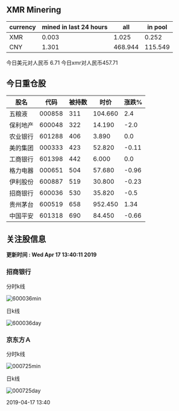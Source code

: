 ## XMR Minering

|currency|mined in last 24 hours|all|in pool|
|---|---|---|---|
|XMR|0.003|1.025|0.252|
|CNY|1.301|468.944|115.549|

今日美元对人民币 6.71	今日xmr对人民币457.71


## 今日重仓股 

|股名|代码|被持数|时价|涨跌%|
|---|---|---|---|---|
|五粮液|000858|311|104.660|2.4|
|保利地产|600048|322|14.190|-2.0|
|农业银行|601288|406|3.890|0.0|
|美的集团|000333|423|52.820|-0.11|
|工商银行|601398|442|6.000|0.0|
|格力电器|000651|504|57.680|-0.96|
|伊利股份|600887|519|30.800|-0.23|
|招商银行|600036|530|35.820|-0.5|
|贵州茅台|600519|658|952.450|1.34|
|中国平安|601318|690|84.450|-0.66|

## 关注股信息
**更新时间 : Wed Apr 17 13:40:11 2019**
### 招商银行 
分时k线

![600036min](http://image.sinajs.cn/newchart/min/n/sh600036.gif)

日k线

![600036day](http://image.sinajs.cn/newchart/daily/n/sh600036.gif)

### 京东方Ａ 
分时k线

![000725min](http://image.sinajs.cn/newchart/min/n/sz000725.gif)

日k线

![000725day](http://image.sinajs.cn/newchart/daily/n/sz000725.gif)

2019-04-17 13:40